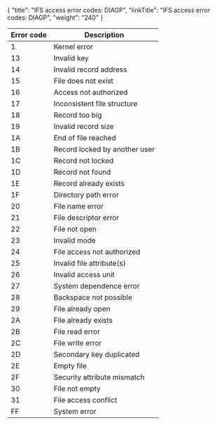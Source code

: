 {
    "title": "IFS access error codes: DIAGP",
    "linkTitle": "IFS access error codes: DIAGP",
    "weight": "240"
}<table cellspacing="0">
   <col/>
   <col/>
   <thead>
      <tr>
         <th>Error code</th>
         <th>Description</th>
      </tr>
   </thead>
   <tbody>
      <tr>
         <td>1         </td>
         <td>Kernel error         </td>
      </tr>
      <tr>
         <td>13         </td>
         <td>Invalid key         </td>
      </tr>
      <tr>
         <td>14         </td>
         <td>Invalid record address         </td>
      </tr>
      <tr>
         <td>15         </td>
         <td>File does not exist         </td>
      </tr>
      <tr>
         <td>16         </td>
         <td>Access not authorized         </td>
      </tr>
      <tr>
         <td>17         </td>
         <td>Inconsistent file structure         </td>
      </tr>
      <tr>
         <td>18         </td>
         <td>Record too big         </td>
      </tr>
      <tr>
         <td>19         </td>
         <td>Invalid record size         </td>
      </tr>
      <tr>
         <td>1A         </td>
         <td>End of file reached         </td>
      </tr>
      <tr>
         <td>1B         </td>
         <td>Record locked by another user         </td>
      </tr>
      <tr>
         <td>1C         </td>
         <td>Record not locked         </td>
      </tr>
      <tr>
         <td>1D         </td>
         <td>Record not found         </td>
      </tr>
      <tr>
         <td>1E         </td>
         <td>Record already exists         </td>
      </tr>
      <tr>
         <td>1F         </td>
         <td>Directory path error         </td>
      </tr>
      <tr>
         <td>20         </td>
         <td>File name error         </td>
      </tr>
      <tr>
         <td>21         </td>
         <td>File descriptor error         </td>
      </tr>
      <tr>
         <td>22         </td>
         <td>File not open         </td>
      </tr>
      <tr>
         <td>23         </td>
         <td>Invalid mode         </td>
      </tr>
      <tr>
         <td>24         </td>
         <td>File access not authorized         </td>
      </tr>
      <tr>
         <td>25         </td>
         <td>Invalid file attribute(s)         </td>
      </tr>
      <tr>
         <td>26         </td>
         <td>Invalid access unit         </td>
      </tr>
      <tr>
         <td>27         </td>
         <td>System dependence error         </td>
      </tr>
      <tr>
         <td>28         </td>
         <td>Backspace not possible         </td>
      </tr>
      <tr>
         <td>29         </td>
         <td>File already open         </td>
      </tr>
      <tr>
         <td>2A         </td>
         <td>File already exists         </td>
      </tr>
      <tr>
         <td>2B         </td>
         <td>File read error         </td>
      </tr>
      <tr>
         <td>2C         </td>
         <td>File write error         </td>
      </tr>
      <tr>
         <td>2D         </td>
         <td>Secondary key duplicated         </td>
      </tr>
      <tr>
         <td>2E         </td>
         <td>Empty file         </td>
      </tr>
      <tr>
         <td>2F         </td>
         <td>Security attribute mismatch         </td>
      </tr>
      <tr>
         <td>30         </td>
         <td>File not empty         </td>
      </tr>
      <tr>
         <td>31         </td>
         <td>File access conflict         </td>
      </tr>
      <tr>
         <td>FF         </td>
         <td>System error         </td>
      </tr>
   </tbody>
</table>
